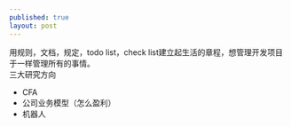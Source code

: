 ```yaml
---
published: true
layout: post
---
```

用规则，文档，规定，todo list，check list建立起生活的章程，想管理开发项目于一样管理所有的事情。  
三大研究方向   
*   CFA  
*   公司业务模型（怎么盈利） 
*   机器人   
